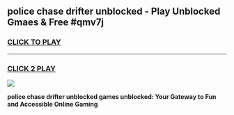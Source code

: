 
## police chase drifter unblocked - Play Unblocked Gmaes & Free #qmv7j
<h3>
<a href="https://news.freeplayer.one?title=police_chase_drifter_unblocked&ref=24F">CLICK TO PLAY</a></h3>
<hr>

<h3>
<a href="https://news.freeplayer.one?title=police_chase_drifter_unblocked&ref=24F">CLICK 2 PLAY</a>
  
</h3>

<a href="https://news.freeplayer.one?title=police_chase_drifter_unblocked&ref=24F/"><img src="https://clearcache.store/games.png"></a>


**police chase drifter unblocked games unblocked: Your Gateway to Fun and Accessible Online Gaming**
